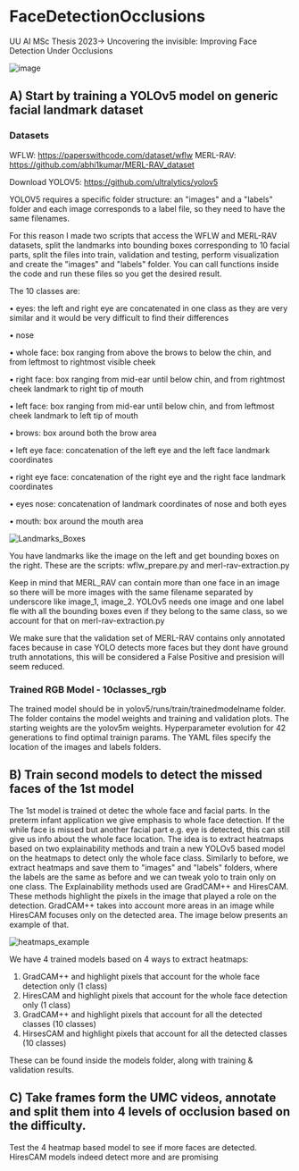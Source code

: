 # FaceDetectionOcclusions
UU AI MSc Thesis 2023-> Uncovering the invisible: Improving Face Detection Under Occlusions

![image](https://github.com/HelenVe/FaceDetectionOcclusions/assets/34419631/cf94eeee-50ed-4de4-945d-4df3536ee467)



## A) Start by training a YOLOv5 model on generic facial landmark dataset 
### Datasets 

WFLW: https://paperswithcode.com/dataset/wflw
MERL-RAV: https://github.com/abhi1kumar/MERL-RAV_dataset

Download YOLOV5: https://github.com/ultralytics/yolov5


YOLOV5 requires a specific folder structure: an "images" and a "labels" folder and each image corresponds to a label file, so they need to have the same filenames. 

For this reason I made two scripts that access the WFLW and MERL-RAV datasets, split the landmarks into bounding boxes corresponding to 10 facial parts, 
split the files into train, validation and testing, perform visualization and create the "images" and "labels" folder. 
You can call functions inside the code and run these files so you get the desired result. 

The 10 classes are: 


• eyes: the left and right eye are concatenated in one class as
they are very similar and it would be very difficult to find
their differences

• nose

• whole face: box ranging from above the brows to below the
chin, and from leftmost to rightmost visible cheek

• right face: box ranging from mid-ear until below chin, and
from rightmost cheek landmark to right tip of mouth

• left face: box ranging from mid-ear until below chin, and
from leftmost cheek landmark to left tip of mouth

• brows: box around both the brow area

• left eye face: concatenation of the left eye and the left face
landmark coordinates

• right eye face: concatenation of the right eye and the right
face landmark coordinates

• eyes nose: concatenation of landmark coordinates of nose
and both eyes

• mouth: box around the mouth area

![Landmarks_Boxes](https://github.com/HelenVe/FaceDetectionOcclusions/assets/34419631/f184cf92-ff3d-4e4b-adf0-184c8b8da37c)

You have landmarks like the image on the left and get bounding boxes on the right. 
These are the scripts: wflw_prepare.py and merl-rav-extraction.py 

Keep in mind that MERL_RAV can contain more than one face in an image so there will be more images with the same filename separated by underscore like image_1, image_2.
YOLOv5 needs one image and one label fle with all the bounding boxes even if they belong to the same class, so we account for that on merl-rav-extraction.py 

We make sure that the validation set of MERL-RAV contains only annotated faces because in case YOLO detects more faces but they dont have ground truth annotations, this will be considered a False Positive and presision will seem reduced. 

### Trained RGB Model - 10classes_rgb

The trained model should be in yolov5/runs/train/trainedmodelname folder. The folder contains the model weights and training and validation plots. 
The starting weights are the yolov5m weights. Hyperparameter evolution for 42 generations to find optimal trainign params.  The YAML files specify the location of the images and labels folders. 



## B) Train second models to detect the missed faces of the 1st model

The 1st model is trained ot detec the whole face and facial parts. In the preterm infant application we give emphasis to whole face detection. If the while face is missed but another facial part e.g. eye is detected, this can still give us info about the whole face location. The idea is to extract heatmaps based on two explainability methods and train a new YOLOv5 based model on the heatmaps to detect only the whole face class. Similarly to before, we extract heatmaps and save them to "images" and "labels" folders, where the labels are the same as before and we can tweak yolo to train only on one class. The Explainability methods used are GradCAM++ and HiresCAM. These methods highlight the pixels in the image that played a role on the detection. 
GradCAM++ takes into account more areas in an image while HiresCAM focuses only on the detected area. The image below presents an example of that. 


![heatmaps_example](https://github.com/HelenVe/FaceDetectionOcclusions/assets/34419631/d11953a1-60a1-4ce5-a903-20d218c76037)

We have 4 trained models based on 4 ways to extract heatmaps:

1) GradCAM++ and highlight pixels that account for the whole face detection only (1 class)
2) HiresCAM and highlight pixels that account for the whole face detection only (1 class)
3) GradCAM++ and highlight pixels that account for all the detected classes (10 classes)
4) HirsesCAM and highlight pixels that account for all the detected classes (10 classes)

These can be found inside the models folder, along with training & validation results. 

## C) Take frames form the UMC videos, annotate and split them into 4 levels of occlusion based on the difficulty. 
Test the 4 heatmap based model to see if more faces are detected. HiresCAM models indeed detect more and are promising
